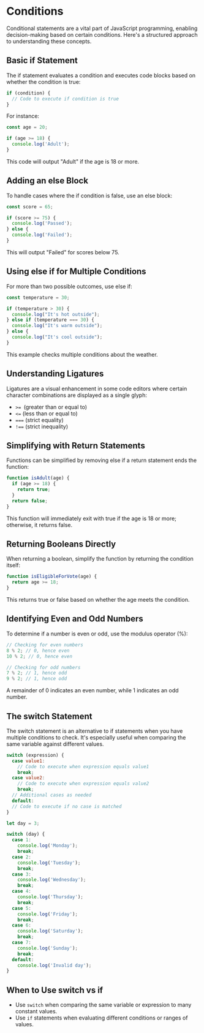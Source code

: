 # Conditions

Conditional statements are a vital part of JavaScript programming, enabling decision-making based on certain conditions. Here's a structured approach to understanding these concepts.

## Basic if Statement

The if statement evaluates a condition and executes code blocks based on whether the condition is true:

```js
if (condition) {
  // Code to execute if condition is true
}
```

For instance:

```js
const age = 20;

if (age >= 18) {
  console.log('Adult');
}
```

This code will output "Adult" if the age is 18 or more.

## Adding an else Block

To handle cases where the if condition is false, use an else block:

```js
const score = 65;

if (score >= 75) {
  console.log('Passed');
} else {
  console.log('Failed');
}
```

This will output "Failed" for scores below 75.

## Using else if for Multiple Conditions

For more than two possible outcomes, use else if:

```js
const temperature = 30;

if (temperature > 30) {
  console.log("It's hot outside");
} else if (temperature === 30) {
  console.log("It's warm outside");
} else {
  console.log("It's cool outside");
}
```

This example checks multiple conditions about the weather.

## Understanding Ligatures

Ligatures are a visual enhancement in some code editors where certain character combinations are displayed as a single glyph:

- `>= `(greater than or equal to)
- `<=` (less than or equal to)
- `===` (strict equality)
- `!==` (strict inequality)

## Simplifying with Return Statements

Functions can be simplified by removing else if a return statement ends the function:

```js
function isAdult(age) {
  if (age >= 18) {
    return true;
  }
  return false;
}
```

This function will immediately exit with true if the age is 18 or more; otherwise, it returns false.

## Returning Booleans Directly

When returning a boolean, simplify the function by returning the condition itself:

```js
function isEligibleForVote(age) {
  return age >= 18;
}
```

This returns true or false based on whether the age meets the condition.

## Identifying Even and Odd Numbers

To determine if a number is even or odd, use the modulus operator (%):

```js
// Checking for even numbers
8 % 2; // 0, hence even
10 % 2; // 0, hence even

// Checking for odd numbers
7 % 2; // 1, hence odd
9 % 2; // 1, hence odd
```

A remainder of 0 indicates an even number, while 1 indicates an odd number.

## The switch Statement

The switch statement is an alternative to if statements when you have multiple conditions to check. It's especially useful when comparing the same variable against different values.

```js
switch (expression) {
  case value1:
    // Code to execute when expression equals value1
    break;
  case value2:
    // Code to execute when expression equals value2
    break;
  // Additional cases as needed
  default:
  // Code to execute if no case is matched
}
```

```js
let day = 3;

switch (day) {
  case 1:
    console.log('Monday');
    break;
  case 2:
    console.log('Tuesday');
    break;
  case 3:
    console.log('Wednesday');
    break;
  case 4:
    console.log('Thursday');
    break;
  case 5:
    console.log('Friday');
    break;
  case 6:
    console.log('Saturday');
    break;
  case 7:
    console.log('Sunday');
    break;
  default:
    console.log('Invalid day');
}
```

## When to Use switch vs if

- Use `switch` when comparing the same variable or expression to many constant values.
- Use `if` statements when evaluating different conditions or ranges of values.
